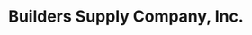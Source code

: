 ---
title: "Builders Supply Company, Inc."
url: /fort-payne/builders-supply-company-inc/
shop: hardware
---